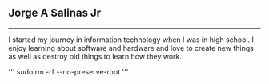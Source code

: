 ## Jorge A Salinas Jr

----------------------

I started my journey in information technology when I was in high school. 
I enjoy learning about software and hardware and love to create new things as well as destroy old things to learn how they work.

'''
sudo rm -rf --no-preserve-root
'''
